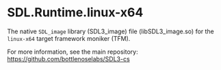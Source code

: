 # SDL.Runtime.linux-x64

The native `SDL_image` library (SDL3_image) file (libSDL3_image.so) for the `linux-x64` target framework moniker (TFM).

For more information, see the main repository: https://github.com/bottlenoselabs/SDL3-cs
